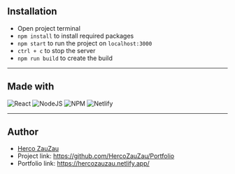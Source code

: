 ## Installation

  - Open project terminal
  - `npm install` to install required packages
  - `npm start` to run the project on `localhost:3000`
  - `ctrl + c` to stop the server
  - `npm run build` to create the build

---

## Made with
![React](https://img.shields.io/badge/react-%2320232a.svg?style=for-the-badge&logo=react&logoColor=%2361DAFB)
![NodeJS](https://img.shields.io/badge/node.js-6DA55F?style=for-the-badge&logo=node.js&logoColor=white)
![NPM](https://img.shields.io/badge/NPM-%23000000.svg?style=for-the-badge&logo=npm&logoColor=white)
![Netlify](https://img.shields.io/badge/netlify-%23000000.svg?style=for-the-badge&logo=netlify&logoColor=#00C7B7)

---

## Author
- [Herco ZauZau](https://github.com/HercoZauZau)
- Project link: https://github.com/HercoZauZau/Portfolio
- Portfolio link: https://hercozauzau.netlify.app/

